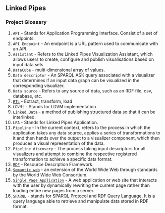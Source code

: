 ## Linked Pipes

### Project Glossary

1. `API` - Stands for Application Programming Interface. Consist of a set of endpoints.
1. `API Endpoint` - An endpoint is a URL pattern used to communicate with an API.
1. `Assistant` - Refers to the Linked Pipes Visualization Assistant, which allows users to create, configure and publish visualisations based on input data sets.
1. `DataCube` - multi-dimensional array of values.
1. `Data descriptor` - An SPARQL ASK query associated with a visualizer that determines if an input data graph can be visualized in the corresponding visualizer.
1. `Data source` - Refers to any source of data, such as an RDF file, csv, database, etc.
1. [`ETL`](https://en.wikipedia.org/wiki/Extract,_transform,_load) - Extract, transform, load
1. `LDVMi` - Stands for LDVM implementation
1. [`Linked Data`](https://en.wikipedia.org/wiki/Linked_data) - a method of publishing structured data so that it can be interlinked.
1. `LPA` - Stands for Linked Pipes Application.
1. `Pipeline` -  In the current context, refers to the process in which the application takes any data source, applies a series of transformations to it
and then hands over the output to a visualizer component, which then produces a visual representation of the data.
1. `Pipeline discovery` - The process taking input descriptors for all visualizers and attempt to combine the respective registered transformation to achieve a specific data format.
1. [`RDF`](https://en.wikipedia.org/wiki/Resource_Description_Framework) - Resource Description Framework.
1. [`Semantic web`](https://en.wikipedia.org/wiki/Semantic_Web) - an extension of the World Wide Web through standards by the World Wide Web Consortium.
1. [`Single Page Application`](https://en.wikipedia.org/wiki/Single-page_application) - A web application or web site that interacts with the user by dynamically rewriting the current page rather than loading entire new pages from a server.
1. [`SPARQL`](https://en.wikipedia.org/wiki/SPARQL) - stands for SPARQL Protocol and RDF Query Language. It is a query language able to retrieve and manipulate data stored in RDF format.





